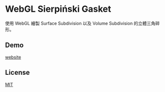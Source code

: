 # WebGL Sierpiński Gasket

使用 WebGL 繪製 Surface Subdivision 以及 Volume Subdivision 的立體三角碎形。

## Demo

[website](https://ryanzheng1998.github.io/gasket-3d/)

## License

[MIT](https://choosealicense.com/licenses/mit/)
